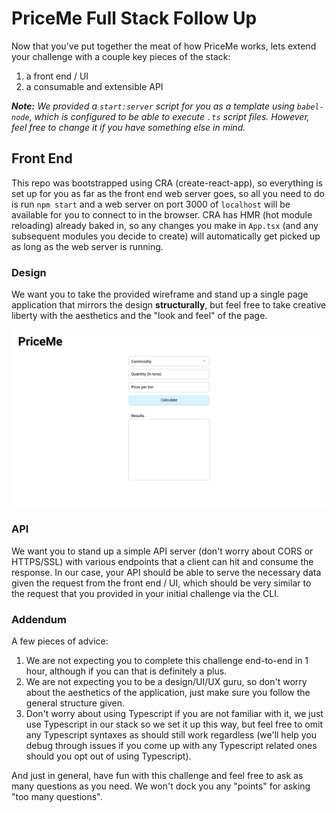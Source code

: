 # PriceMe Full Stack Follow Up

Now that you've put together the meat of how PriceMe works, lets extend your challenge with a couple key pieces of the stack:

1. a front end / UI
2. a consumable and extensible API

<i>**Note:** We provided a `start:server` script for you as a template using `babel-node`, which is configured to be able to execute `.ts` script files. However, feel free to change it if you have something else in mind.</i>

## Front End

This repo was bootstrapped using CRA (create-react-app), so everything is set up for you as far as the front end web server goes, so all you need to do is run `npm start` and a web server on port 3000 of `localhost` will be available for you to connect to in the browser. CRA has HMR (hot module reloading) already baked in, so any changes you make in `App.tsx` (and any subsequent modules you decide to create) will automatically get picked up as long as the web server is running.

### Design

We want you to take the provided wireframe and stand up a single page application that mirrors the design **structurally**, but feel free to take creative liberty with the aesthetics and the "look and feel" of the page.

![PriceMeDesign.png](./PriceMeDesign.png)

### API

We want you to stand up a simple API server (don't worry about CORS or HTTPS/SSL) with various endpoints that a client can hit and consume the response. In our case, your API should be able to serve the necessary data given the request from the front end / UI, which should be very similar to the request that you provided in your initial challenge via the CLI.

### Addendum

A few pieces of advice:

1. We are not expecting you to complete this challenge end-to-end in 1 hour, although if you can that is definitely a plus.
2. We are not expecting you to be a design/UI/UX guru, so don't worry about the aesthetics of the application, just make sure you follow the general structure given.
3. Don't worry about using Typescript if you are not familiar with it, we just use Typescript in our stack so we set it up this way, but feel free to omit any Typescript syntaxes as should still work regardless (we'll help you debug through issues if you come up with any Typescript related ones should you opt out of using Typescript).

And just in general, have fun with this challenge and feel free to ask as many questions as you need. We won't dock you any "points" for asking "too many questions".
